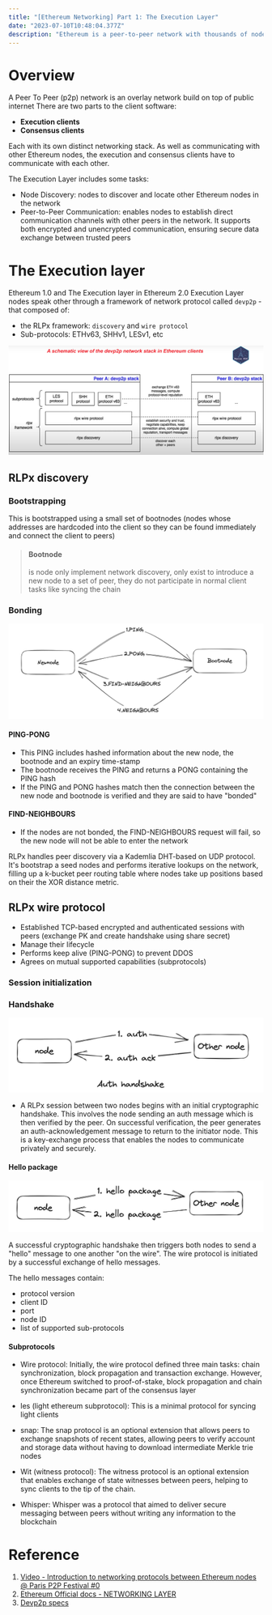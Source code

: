 ```yaml
---
title: "[Ethereum Networking] Part 1: The Execution Layer"
date: "2023-07-10T10:48:04.377Z"
description: "Ethereum is a peer-to-peer network with thousands of nodes that must be able to communicate with one another using standardized protocols. The "networking layer" is the stack of protocols that allow those nodes to find each other and exchange information."
---
```

# Overview
A Peer To Peer (p2p) network is an overlay network build on top of public internet
There are two parts to the client software:

- <strong>Execution clients</strong> 
- <strong>Consensus clients</strong>

Each with its own distinct networking stack. As well as communicating with other Ethereum nodes, the execution and consensus clients have to communicate with each other.

The Execution Layer includes some tasks:
- Node Discovery: nodes to discover and locate other Ethereum nodes in the network
- Peer-to-Peer Communication: enables nodes to establish direct communication channels with other peers in the network. It supports both encrypted and unencrypted communication, ensuring secure data exchange between trusted peers

# The Execution layer

Ethereum 1.0 and The Execution layer in Ethereum 2.0 Execution Layer nodes speak other through a framework of network protocol called `devp2p` - that composed of:
- the RLPx framework: `discovery` and `wire protocol`
- Sub-protocols: ETHv63, SHHv1, LESv1, etc

![devp2p](./figures/devp2p.png)

## RLPx discovery

### Bootstrapping
This is bootstrapped using a small set of bootnodes (nodes whose addresses are hardcoded into the client so they can be found immediately and connect the client to peers)

> #### Bootnode
> is node only implement network discovery, only exist to introduce a new node to a set of peer, they do not participate in normal client tasks like syncing the chain

### Bonding 

![discovery](./figures/discovery.png)

#### PING-PONG
- This PING includes hashed information about the new node, the bootnode and an expiry time-stamp
- The bootnode receives the PING and returns a PONG containing the PING hash
- If the PING and PONG hashes match then the connection between the new node and bootnode is verified and they are said to have "bonded"

#### FIND-NEIGHBOURS
-  If the nodes are not bonded, the FIND-NEIGHBOURS request will fail, so the new node will not be able to enter the network

RLPx handles peer discovery via a Kademlia DHT-based on UDP protocol. It's bootstrap a seed nodes and performs iterative lookups on the network, filling up a k-bucket peer routing table where nodes take up positions based on their the XOR distance metric.

## RLPx wire protocol

- Established TCP-based encrypted and authenticated sessions with peers (exchange PK and create handshake using share secret)
- Manage their lifecycle
- Performs keep alive (PING-PONG) to prevent DDOS
- Agrees on mutual supported capabilities (subprotocols)

### Session initialization

### Handshake
![ack-handshake](./figures/ack.png)

- A RLPx session between two nodes begins with an initial cryptographic handshake. This involves the node sending an auth message which is then verified by the peer. On successful verification, the peer generates an auth-acknowledgement message to return to the initiator node. This is a key-exchange process that enables the nodes to communicate privately and securely.

#### Hello package
![hello-package](./figures/hello-package.png)

A successful cryptographic handshake then triggers both nodes to send a "hello" message to one another "on the wire". The wire protocol is initiated by a successful exchange of hello messages.

The hello messages contain:

- protocol version
- client ID
- port
- node ID
- list of supported sub-protocols

#### Subprotocols

- Wire protocol: Initially, the wire protocol defined three main tasks: chain synchronization, block propagation and transaction exchange. However, once Ethereum switched to proof-of-stake, block propagation and chain synchronization became part of the consensus layer

- les (light ethereum subprotocol): This is a minimal protocol for syncing light clients

- snap: The snap protocol is an optional extension that allows peers to exchange snapshots of recent states, allowing peers to verify account and storage data without having to download intermediate Merkle trie nodes

- Wit (witness protocol): The witness protocol is an optional extension that enables exchange of state witnesses between peers, helping to sync clients to the tip of the chain.

- Whisper: Whisper was a protocol that aimed to deliver secure messaging between peers without writing any information to the blockchain

# Reference

1. [Video - Introduction to networking protocols between Ethereum nodes @ Paris P2P Festival #0](https://www.youtube.com/watch?v=Bwtjvmjtyjg)
2. [Ethereum Official docs - NETWORKING LAYER](https://ethereum.org/en/developers/docs/networking-layer)
3. [Devp2p specs](https://github.com/ethereum/devp2p/tree/master)